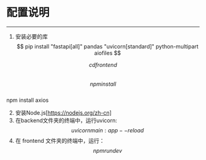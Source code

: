 # 配置说明
---
1. 安装必要的库  
$$ pip install "fastapi[all]" pandas "uvicorn[standard]" python-multipart aiofiles $$  

$$ cd frontend $$  
$$ npm install $$  
npm install axios
  
2. 安装Node.js[https://nodejs.org/zh-cn]  
3. 在backend文件夹的终端中，运行uvicorn:  
$$ uvicorn main:app --reload  $$  
4. 在 frontend 文件夹的终端中，运行：  
$$ npm run dev $$  
